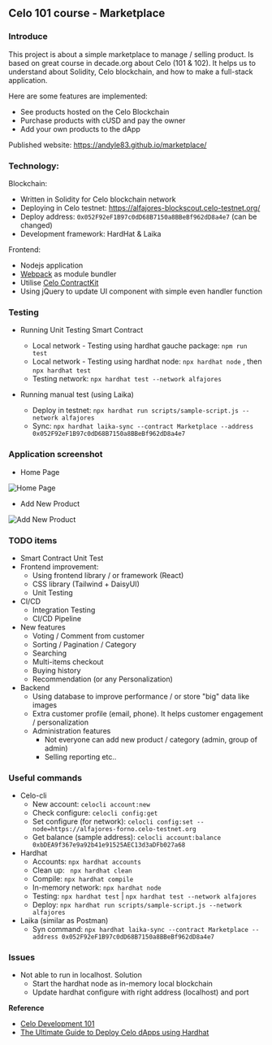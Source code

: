 ## Celo 101 course - Marketplace

### Introduce

This project is about a simple marketplace to manage / selling product. Is based on great course in decade.org about Celo (101 & 102). It helps us to understand about Solidity, Celo blockchain, and how to make a full-stack application.

Here are some features are implemented:
- See products hosted on the Celo Blockchain
- Purchase products with cUSD and pay the owner
- Add your own products to the dApp

Published website: https://andyle83.github.io/marketplace/

### Technology:

Blockchain:
- Written in Solidity for Celo blockchain network
- Deploying in Celo testnet: https://alfajores-blockscout.celo-testnet.org/
- Deploy address: `0x052F92eF1B97c0dD68B7150a8BBeBf962dD8a4e7` (can be changed)
- Development framework: HardHat & Laika

Frontend:
- Nodejs application 
- [Webpack](https://webpack.js.org/guides/getting-started/) as module bundler
- Utilise [Celo ContractKit](https://docs.celo.org/developer-guide/contractkit/setup)
- Using jQuery to update UI component with simple even handler function

### Testing

- Running Unit Testing Smart Contract
  - Local network - Testing using hardhat gauche package: `npm run test`
  - Local network - Testing using hardhat node: `npx hardhat node` , then `npx hardhat test`
  - Testing network:  `npx hardhat test --network alfajores`

- Running manual test (using Laika)
  - Deploy in testnet: `npx hardhat run scripts/sample-script.js --network alfajores`
  - Sync: `npx hardhat laika-sync --contract Marketplace --address 0x052F92eF1B97c0dD68B7150a8BBeBf962dD8a4e7`

### Application screenshot

- Home Page

![Home Page](https://raw.githubusercontent.com/andyle83/marketplace/main/demo/1.png)

- Add New Product

![Add New Product](https://raw.githubusercontent.com/andyle83/marketplace/main/demo/2.png)

### TODO items

- Smart Contract Unit Test
- Frontend improvement:
  - Using frontend library / or framework (React)
  - CSS library (Tailwind + DaisyUI)
  - Unit Testing
- CI/CD
  - Integration Testing
  - CI/CD Pipeline
- New features
  - Voting / Comment from customer
  - Sorting / Pagination / Category
  - Searching
  - Multi-items checkout
  - Buying history
  - Recommendation (or any Personalization)
- Backend 
  - Using database to improve performance / or store "big" data like images
  - Extra customer profile (email, phone). It helps customer engagement / personalization
  - Administration features
    - Not everyone can add new product / category (admin, group of admin)
    - Selling reporting etc..

### Useful commands

- Celo-cli
  - New account: `celocli account:new`
  - Check configure: `celocli config:get`
  - Set configure (for network): `celocli config:set --node=https://alfajores-forno.celo-testnet.org`
  - Get balance (sample address): `celocli account:balance 0xbDEA9f367e9a92b41e91525AEC13d3aDFb027a68`
- Hardhat
  - Accounts: `npx hardhat accounts`
  - Clean up: ` npx hardhat clean`
  - Compile: `npx hardhat compile`
  - In-memory network: `npx hardhat node`
  - Testing: `npx hardhat test` | `npx hardhat test --network alfajores`
  - Deploy: `npx hardhat run scripts/sample-script.js --network alfajores`
- Laika (similar as Postman)
  - Syn command: `npx hardhat laika-sync --contract Marketplace --address 0x052F92eF1B97c0dD68B7150a8BBeBf962dD8a4e7`

### Issues
- Not able to run in localhost. Solution
  - Start the hardhat node as in-memory local blockchain
  - Update hardhat configure with right address (localhost) and port

**Reference**

- [Celo Development 101](https://dacade.org/)
- [The Ultimate Guide to Deploy Celo dApps using Hardhat](https://medium.com/celodevelopers/hardhat-and-celo-the-ultimate-guide-to-deploy-celo-dapps-using-hardhat-747f42ad0788)
